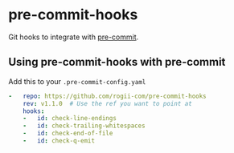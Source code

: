 # pre-commit-hooks
Git hooks to integrate with [pre-commit](http://pre-commit.com).

## Using pre-commit-hooks with pre-commit

Add this to your `.pre-commit-config.yaml`

```yaml
-   repo: https://github.com/rogii-com/pre-commit-hooks
    rev: v1.1.0  # Use the ref you want to point at
    hooks:
    -   id: check-line-endings
    -   id: check-trailing-whitespaces
    -   id: check-end-of-file
    -   id: check-q-emit
```
